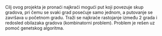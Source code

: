 Cilj ovog projekta je pronaći najkraći mogući put koji povezuje skup gradova, pri čemu se svaki grad posećuje samo jednom, a putovanje se završava u početnom gradu. 
Traži se najkraće rastojanje između 2 grada i redosled obilazaka gradova (kombinatorni problem).
Problem je rešen uz pomoć genetskog algoritma.

